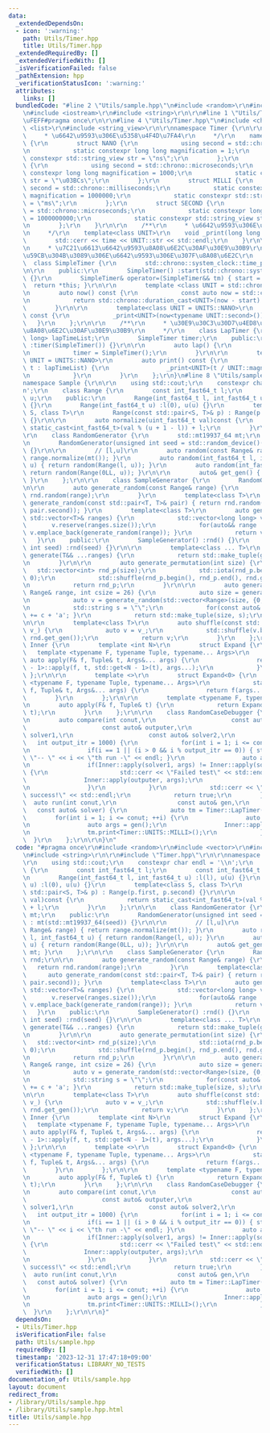 ```yaml
---
data:
  _extendedDependsOn:
  - icon: ':warning:'
    path: Utils/Timer.hpp
    title: Utils/Timer.hpp
  _extendedRequiredBy: []
  _extendedVerifiedWith: []
  _isVerificationFailed: false
  _pathExtension: hpp
  _verificationStatusIcon: ':warning:'
  attributes:
    links: []
  bundledCode: "#line 2 \"Utils/sample.hpp\"\n#include <random>\r\n#include <vector>\r\
    \n#include <iostream>\r\n#include <string>\r\n\r\n#line 1 \"Utils/Timer.hpp\"\n\
    \uFEFF#pragma once\r\n\r\n#line 4 \"Utils/Timer.hpp\"\n#include <chrono>\r\n#include\
    \ <list>\r\n#include <string_view>\r\n\r\nnamespace Timer {\r\n\r\n    /**\r\n\
    \     * \u6642\u9593\u306E\u5358\u4F4D\u7FA4\r\n     */\r\n    namespace UNITS\
    \ {\r\n        struct NANO {\r\n            using second = std::chrono::nanoseconds;\r\
    \n            static constexpr long long magnification = 1;\r\n            static\
    \ constexpr std::string_view str = \"ns\";\r\n        };\r\n        struct MICRO\
    \ {\r\n            using second = std::chrono::microseconds;\r\n            static\
    \ constexpr long long magnification = 1000;\r\n            static constexpr std::string_view\
    \ str = \"\u03BCs\";\r\n        };\r\n        struct MILLI {\r\n            using\
    \ second = std::chrono::milliseconds;\r\n            static constexpr long long\
    \ magnification = 1000000;\r\n            static constexpr std::string_view str\
    \ = \"ms\";\r\n        };\r\n        struct SECOND {\r\n            using second\
    \ = std::chrono::microseconds;\r\n            static constexpr long long magnification\
    \ = 1000000000;\r\n            static constexpr std::string_view str = \"s\";\r\
    \n        };\r\n    }\r\n\r\n    /**\r\n     * \u6642\u9593\u306E\u51FA\u529B\r\
    \n     */\r\n    template<class UNIT>\r\n    void _print(long long time) {\r\n\
    \        std::cerr << time << UNIT::str << std::endl;\r\n    }\r\n\r\n    /**\r\
    \n     * \u7C21\u6613\u6642\u9593\u8A08\u6E2C\u30AF\u30E9\u30B9\r\n     * \u958B\
    \u59CB\u304B\u3089\u306E\u6642\u9593\u306E\u307F\u8A08\u6E2C\r\n     */\r\n  \
    \  class SimpleTimer {\r\n        std::chrono::system_clock::time_point start;\r\
    \n\r\n    public:\r\n        SimpleTimer() :start(std::chrono::system_clock::now())\
    \ {}\r\n        SimpleTimer& operator=(SimpleTimer&& tm) { start = std::move(tm.start);\
    \  return *this; }\r\n\r\n        template <class UNIT = std::chrono::nanoseconds>\r\
    \n        auto now() const {\r\n            const auto now = std::chrono::system_clock::now();\r\
    \n            return std::chrono::duration_cast<UNIT>(now - start).count();\r\n\
    \        }\r\n\r\n        template<class UNIT = UNITS::NANO>\r\n        auto print()\
    \ const {\r\n            _print<UNIT>(now<typename UNIT::second>());\r\n     \
    \   }\r\n    };\r\n\r\n    /**\r\n     * \u30E9\u30C3\u30D7\u4ED8\u304D\u6642\u9593\
    \u8A08\u6E2C\u30AF\u30E9\u30B9\r\n     */\r\n    class LapTimer {\r\n        std::list<long\
    \ long> lapTimeList;\r\n        SimpleTimer timer;\r\n    public:\r\n        LapTimer()\
    \ :timer(SimpleTimer()) {}\r\n\r\n        auto lap() {\r\n            lapTimeList.emplace_back(timer.now());\r\
    \n            timer = SimpleTimer();\r\n        }\r\n\r\n        template<class\
    \ UNIT = UNITS::NANO>\r\n        auto print() const {\r\n            for(auto&&\
    \ t : lapTimeList) {\r\n                _print<UNIT>(t / UNIT::magnification);\r\
    \n            }\r\n        }\r\n    };\r\n}\n#line 8 \"Utils/sample.hpp\"\n\r\n\
    namespace Sample {\r\n\r\n    using std::cout;\r\n    constexpr char endl = '\\\
    n';\r\n    class Range {\r\n        const int_fast64_t l;\r\n        const int_fast64_t\
    \ u;\r\n    public:\r\n        Range(int_fast64_t l, int_fast64_t u) :l(l), u(u)\
    \ {}\r\n        Range(int_fast64_t u) :l(0), u(u) {}\r\n        template<class\
    \ S, class T>\r\n        Range(const std::pair<S, T>& p) : Range(p.first, p.second)\
    \ {}\r\n\r\n        auto normalize(uint_fast64_t val)const {\r\n            return\
    \ static_cast<int_fast64_t>(val % (u + 1 - l)) + l;\r\n        }\r\n    };\r\n\
    \r\n    class RandomGenerator {\r\n        std::mt19937_64 mt;\r\n    public:\r\
    \n        RandomGenerator(unsigned int seed = std::random_device()()) : mt(std::mt19937_64(seed))\
    \ {}\r\n\r\n        // [l,u]\r\n        auto random(const Range& range) { return\
    \ range.normalize(mt()); }\r\n        auto random(int_fast64_t l, int_fast64_t\
    \ u) { return random(Range(l, u)); }\r\n        auto random(int_fast64_t u) {\
    \ return random(Range(0LL, u)); }\r\n\r\n        auto& get_gen() { return mt;\
    \ }\r\n    };\r\n\r\n    class SampleGenerator {\r\n        RandomGenerator rnd;\r\
    \n\r\n        auto generate_random(const Range& range) {\r\n            return\
    \ rnd.random(range);\r\n        }\r\n        template<class T>\r\n        auto\
    \ generate_random(const std::pair<T, T>& pair) { return rnd.random(Range(pair.first,\
    \ pair.second)); }\r\n        template<class T>\r\n        auto generate_random(const\
    \ std::vector<T>& ranges) {\r\n            std::vector<long long> v;\r\n     \
    \       v.reserve(ranges.size());\r\n            for(auto&& range : ranges) {\
    \ v.emplace_back(generate_random(range)); }\r\n            return v;\r\n     \
    \   }\r\n    public:\r\n        SampleGenerator() :rnd() {}\r\n        SampleGenerator(unsigned\
    \ int seed) :rnd(seed) {}\r\n\r\n        template<class ... T>\r\n        auto\
    \ generate(T&& ...ranges) {\r\n            return std::make_tuple(generate_random(ranges)...);\r\
    \n        }\r\n\r\n        auto generate_permutation(int size) {\r\n         \
    \   std::vector<int> rnd_p(size);\r\n            std::iota(rnd_p.begin(), rnd_p.end(),\
    \ 0);\r\n            std::shuffle(rnd_p.begin(), rnd_p.end(), rnd.get_gen());\r\
    \n            return rnd_p;\r\n        }\r\n\r\n        auto generate_string(const\
    \ Range& range, int csize = 26) {\r\n            auto size = generate_random(range);\r\
    \n            auto v = generate_random(std::vector<Range>(size, {0,csize - 1}));\r\
    \n            std::string s = \"\";\r\n            for(const auto& c : v) { s\
    \ += c + 'a'; }\r\n            return std::make_tuple(size, s);\r\n        }\r\
    \n\r\n        template<class T>\r\n        auto shuffle(const std::vector<T>&\
    \ v_) {\r\n            auto v = v_;\r\n            std::shuffle(v.begin(), v.end(),\
    \ rnd.get_gen());\r\n            return v;\r\n        }\r\n    };\r\n\r\n    namespace\
    \ Inner {\r\n        template <int N>\r\n        struct Expand {\r\n         \
    \   template <typename F, typename Tuple, typename... Args>\r\n            static\
    \ auto apply(F& f, Tuple& t, Args&... args) {\r\n                return Expand<N\
    \ - 1>::apply(f, t, std::get<N - 1>(t), args...);\r\n            }\r\n       \
    \ };\r\n\r\n        template <>\r\n        struct Expand<0> {\r\n            template\
    \ <typename F, typename Tuple, typename... Args>\r\n            static auto apply(F&\
    \ f, Tuple& t, Args&... args) {\r\n                return f(args...);\r\n    \
    \        }\r\n        };\r\n\r\n        template <typename F, typename Tuple>\r\
    \n        auto apply(F& f, Tuple& t) {\r\n            return Expand<std::tuple_size<Tuple>::value>::apply(f,\
    \ t);\r\n        }\r\n    };\r\n\r\n    class RandomCaseDebugger {\r\n    public:\r\
    \n        auto compare(int conut,\r\n                     const auto& gen,\r\n\
    \                     const auto& outputer,\r\n                     const auto&\
    \ solver1,\r\n                     const auto& solver2,\r\n                  \
    \   int output_itr = 1000) {\r\n            for(int i = 1; i <= conut; ++i) {\r\
    \n                if(i == 1 || (i > 0 && i % output_itr == 0)) { std::cerr <<\
    \ \"-- \" << i << \"th run -\" << endl; }\r\n                auto args = gen();\r\
    \n                if(Inner::apply(solver1, args) != Inner::apply(solver2, args))\
    \ {\r\n                    std::cerr << \"Failed test\" << std::endl;\r\n    \
    \                Inner::apply(outputer, args);\r\n                    return false;\r\
    \n                }\r\n            }\r\n            std::cerr << \"All test are\
    \ success!\" << std::endl;\r\n            return true;\r\n        }\r\n      \
    \  auto run(int conut,\r\n                 const auto& gen,\r\n              \
    \   const auto& solver) {\r\n            auto tm = Timer::LapTimer();\r\n    \
    \        for(int i = 1; i <= conut; ++i) {\r\n                auto tm = Timer::SimpleTimer();\r\
    \n                auto args = gen();\r\n                Inner::apply(solver, args);\r\
    \n                tm.print<Timer::UNITS::MILLI>();\r\n            }\r\n      \
    \  }\r\n    };\r\n\r\n}\n"
  code: "#pragma once\r\n#include <random>\r\n#include <vector>\r\n#include <iostream>\r\
    \n#include <string>\r\n\r\n#include \"Timer.hpp\"\r\n\r\nnamespace Sample {\r\n\
    \r\n    using std::cout;\r\n    constexpr char endl = '\\n';\r\n    class Range\
    \ {\r\n        const int_fast64_t l;\r\n        const int_fast64_t u;\r\n    public:\r\
    \n        Range(int_fast64_t l, int_fast64_t u) :l(l), u(u) {}\r\n        Range(int_fast64_t\
    \ u) :l(0), u(u) {}\r\n        template<class S, class T>\r\n        Range(const\
    \ std::pair<S, T>& p) : Range(p.first, p.second) {}\r\n\r\n        auto normalize(uint_fast64_t\
    \ val)const {\r\n            return static_cast<int_fast64_t>(val % (u + 1 - l))\
    \ + l;\r\n        }\r\n    };\r\n\r\n    class RandomGenerator {\r\n        std::mt19937_64\
    \ mt;\r\n    public:\r\n        RandomGenerator(unsigned int seed = std::random_device()())\
    \ : mt(std::mt19937_64(seed)) {}\r\n\r\n        // [l,u]\r\n        auto random(const\
    \ Range& range) { return range.normalize(mt()); }\r\n        auto random(int_fast64_t\
    \ l, int_fast64_t u) { return random(Range(l, u)); }\r\n        auto random(int_fast64_t\
    \ u) { return random(Range(0LL, u)); }\r\n\r\n        auto& get_gen() { return\
    \ mt; }\r\n    };\r\n\r\n    class SampleGenerator {\r\n        RandomGenerator\
    \ rnd;\r\n\r\n        auto generate_random(const Range& range) {\r\n         \
    \   return rnd.random(range);\r\n        }\r\n        template<class T>\r\n  \
    \      auto generate_random(const std::pair<T, T>& pair) { return rnd.random(Range(pair.first,\
    \ pair.second)); }\r\n        template<class T>\r\n        auto generate_random(const\
    \ std::vector<T>& ranges) {\r\n            std::vector<long long> v;\r\n     \
    \       v.reserve(ranges.size());\r\n            for(auto&& range : ranges) {\
    \ v.emplace_back(generate_random(range)); }\r\n            return v;\r\n     \
    \   }\r\n    public:\r\n        SampleGenerator() :rnd() {}\r\n        SampleGenerator(unsigned\
    \ int seed) :rnd(seed) {}\r\n\r\n        template<class ... T>\r\n        auto\
    \ generate(T&& ...ranges) {\r\n            return std::make_tuple(generate_random(ranges)...);\r\
    \n        }\r\n\r\n        auto generate_permutation(int size) {\r\n         \
    \   std::vector<int> rnd_p(size);\r\n            std::iota(rnd_p.begin(), rnd_p.end(),\
    \ 0);\r\n            std::shuffle(rnd_p.begin(), rnd_p.end(), rnd.get_gen());\r\
    \n            return rnd_p;\r\n        }\r\n\r\n        auto generate_string(const\
    \ Range& range, int csize = 26) {\r\n            auto size = generate_random(range);\r\
    \n            auto v = generate_random(std::vector<Range>(size, {0,csize - 1}));\r\
    \n            std::string s = \"\";\r\n            for(const auto& c : v) { s\
    \ += c + 'a'; }\r\n            return std::make_tuple(size, s);\r\n        }\r\
    \n\r\n        template<class T>\r\n        auto shuffle(const std::vector<T>&\
    \ v_) {\r\n            auto v = v_;\r\n            std::shuffle(v.begin(), v.end(),\
    \ rnd.get_gen());\r\n            return v;\r\n        }\r\n    };\r\n\r\n    namespace\
    \ Inner {\r\n        template <int N>\r\n        struct Expand {\r\n         \
    \   template <typename F, typename Tuple, typename... Args>\r\n            static\
    \ auto apply(F& f, Tuple& t, Args&... args) {\r\n                return Expand<N\
    \ - 1>::apply(f, t, std::get<N - 1>(t), args...);\r\n            }\r\n       \
    \ };\r\n\r\n        template <>\r\n        struct Expand<0> {\r\n            template\
    \ <typename F, typename Tuple, typename... Args>\r\n            static auto apply(F&\
    \ f, Tuple& t, Args&... args) {\r\n                return f(args...);\r\n    \
    \        }\r\n        };\r\n\r\n        template <typename F, typename Tuple>\r\
    \n        auto apply(F& f, Tuple& t) {\r\n            return Expand<std::tuple_size<Tuple>::value>::apply(f,\
    \ t);\r\n        }\r\n    };\r\n\r\n    class RandomCaseDebugger {\r\n    public:\r\
    \n        auto compare(int conut,\r\n                     const auto& gen,\r\n\
    \                     const auto& outputer,\r\n                     const auto&\
    \ solver1,\r\n                     const auto& solver2,\r\n                  \
    \   int output_itr = 1000) {\r\n            for(int i = 1; i <= conut; ++i) {\r\
    \n                if(i == 1 || (i > 0 && i % output_itr == 0)) { std::cerr <<\
    \ \"-- \" << i << \"th run -\" << endl; }\r\n                auto args = gen();\r\
    \n                if(Inner::apply(solver1, args) != Inner::apply(solver2, args))\
    \ {\r\n                    std::cerr << \"Failed test\" << std::endl;\r\n    \
    \                Inner::apply(outputer, args);\r\n                    return false;\r\
    \n                }\r\n            }\r\n            std::cerr << \"All test are\
    \ success!\" << std::endl;\r\n            return true;\r\n        }\r\n      \
    \  auto run(int conut,\r\n                 const auto& gen,\r\n              \
    \   const auto& solver) {\r\n            auto tm = Timer::LapTimer();\r\n    \
    \        for(int i = 1; i <= conut; ++i) {\r\n                auto tm = Timer::SimpleTimer();\r\
    \n                auto args = gen();\r\n                Inner::apply(solver, args);\r\
    \n                tm.print<Timer::UNITS::MILLI>();\r\n            }\r\n      \
    \  }\r\n    };\r\n\r\n}"
  dependsOn:
  - Utils/Timer.hpp
  isVerificationFile: false
  path: Utils/sample.hpp
  requiredBy: []
  timestamp: '2023-12-31 17:47:18+09:00'
  verificationStatus: LIBRARY_NO_TESTS
  verifiedWith: []
documentation_of: Utils/sample.hpp
layout: document
redirect_from:
- /library/Utils/sample.hpp
- /library/Utils/sample.hpp.html
title: Utils/sample.hpp
---
```

